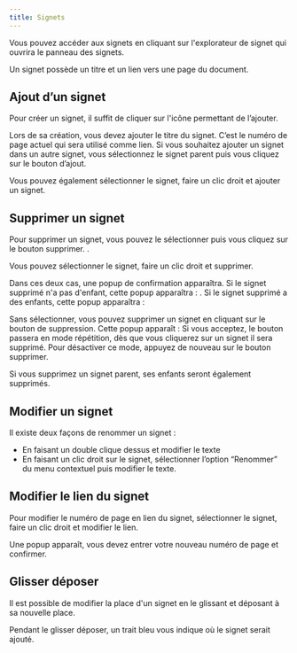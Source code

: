 ```yaml
---
title: Signets
---
```


Vous pouvez accéder aux signets en cliquant sur l'explorateur de signet qui ouvrira le panneau des signets.
<!-- Commentaire nettoyé -->


Un signet possède un titre et un lien vers une page du document. 

## Ajout d’un signet
Pour créer un signet, il suffit de cliquer sur l'icône permettant de l’ajouter. <!-- Commentaire nettoyé -->

Lors de sa création, vous devez ajouter le titre du signet. C’est le numéro de page actuel qui sera utilisé comme lien. 
Si vous souhaitez ajouter un signet dans un autre signet, vous sélectionnez le signet parent puis vous cliquez sur le bouton d’ajout.


Vous pouvez également sélectionner le signet, faire un clic droit et ajouter un signet. 
<!-- Commentaire nettoyé -->


## Supprimer un signet  
Pour supprimer un signet, vous pouvez le sélectionner puis vous cliquez sur le bouton supprimer. <!-- Commentaire nettoyé -->. 


Vous pouvez sélectionner le signet, faire un clic droit et supprimer.
<!-- Commentaire nettoyé -->

Dans ces deux cas, une popup de confirmation apparaîtra. Si le signet supprimé n'a pas d'enfant, cette popup apparaîtra : <!-- Commentaire nettoyé -->. 
Si le signet supprimé a des enfants, cette popup apparaîtra : <!-- Commentaire nettoyé -->

Sans sélectionner, vous pouvez supprimer un signet en cliquant sur le bouton de suppression. Cette popup apparaît : <!-- Commentaire nettoyé -->
Si vous acceptez, le bouton passera en mode répétition, <!-- Commentaire nettoyé --> dès que vous cliquerez sur un signet il sera supprimé. Pour désactiver ce mode, appuyez de nouveau sur le bouton supprimer.

Si vous supprimez un signet parent, ses enfants seront également supprimés.

## Modifier un signet

Il existe deux façons de renommer un signet : 
* En faisant un double clique dessus et modifier le texte
* En faisant un clic droit sur le signet, sélectionner l’option “Renommer” du menu contextuel puis modifier le texte.

 <!-- Commentaire nettoyé -->


## Modifier le lien du signet 

Pour modifier le numéro de page en lien du signet, sélectionner le signet, faire un clic droit et modifier le lien. 

<!-- Commentaire nettoyé --> 

Une popup apparaît, vous devez entrer votre nouveau numéro de page et confirmer. 

<!-- Commentaire nettoyé --> 

## Glisser déposer
Il est possible de modifier la place d'un signet en le glissant et déposant à sa nouvelle place. 


Pendant le glisser déposer, un trait bleu vous indique où le signet serait ajouté.
<!-- Commentaire nettoyé -->